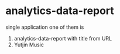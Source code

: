 # analytics-data-report
single application
one of them is 
1. analytics-data-report with title from URL
2. Yutjin Music 
